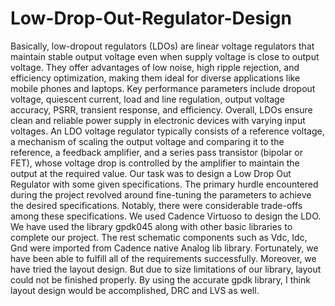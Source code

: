 # Low-Drop-Out-Regulator-Design

Basically, low-dropout regulators (LDOs) are linear voltage regulators that maintain stable output voltage even when supply voltage is close to output voltage. They offer advantages of low noise, high ripple rejection, and efficiency optimization, making them ideal for diverse applications like mobile phones and laptops. Key performance parameters include dropout voltage, quiescent current, load and line regulation, output voltage accuracy, PSRR, transient response, and efficiency. Overall, LDOs ensure clean and reliable power supply in electronic devices with varying input voltages. An LDO voltage regulator typically consists of a reference voltage, a mechanism of scaling the output voltage and comparing it to the reference, a feedback amplifier, and a series pass transistor (bipolar or FET), whose voltage drop is controlled by the amplifier to maintain the output at the required value. Our task was to design a Low Drop Out Regulator with some given specifications. The primary hurdle encountered during the project revolved around fine-tuning the parameters to achieve the desired specifications. Notably, there were considerable trade-offs among these specifications. We used Cadence Virtuoso to design the LDO. We have used the library gpdk045 along with other basic libraries to complete our project. The rest schematic components such as Vdc, Idc, Gnd were imported from Cadence native Analog lib library. Fortunately, we have been able to fulfill all of the requirements successfully. Moreover, we have tried the layout design. But due to size limitations of our library, layout could not be finished properly. By using the accurate gpdk library, I think layout design would be accomplished, DRC and LVS as well.
